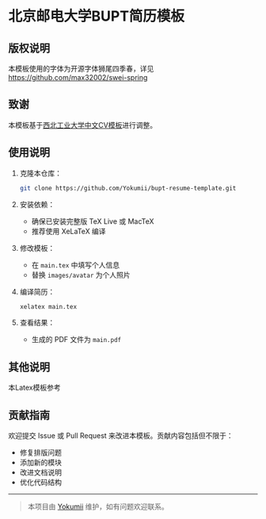 # 北京邮电大学BUPT简历模板

## 版权说明
本模板使用的字体为开源字体狮尾四季春，详见
https://github.com/max32002/swei-spring

## 致谢
本模板基于[西北工业大学中文CV模板](https://www.overleaf.com/latex/templates/npu-cv/mncqzxhvfzrx)进行调整。

## 使用说明

1. 克隆本仓库：
   ```bash
   git clone https://github.com/Yokumii/bupt-resume-template.git
   ```

2. 安装依赖：
   - 确保已安装完整版 TeX Live 或 MacTeX
   - 推荐使用 XeLaTeX 编译

3. 修改模板：
   - 在 `main.tex` 中填写个人信息
   - 替换 `images/avatar` 为个人照片

4. 编译简历：
   ```bash
   xelatex main.tex
   ```

5. 查看结果：
   - 生成的 PDF 文件为 `main.pdf`

## 其他说明

本Latex模板参考

## 贡献指南

欢迎提交 Issue 或 Pull Request 来改进本模板。贡献内容包括但不限于：

- 修复排版问题
- 添加新的模块
- 改进文档说明
- 优化代码结构

---

> 本项目由 [Yokumii](https://github.com/Yokumii) 维护，如有问题欢迎联系。